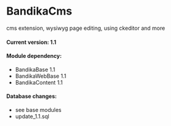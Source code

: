 # BandikaCms

cms extension, wysiwyg page editing, using ckeditor and more

#### Current version: 1.1

#### Module dependency: 
- BandikaBase 1.1
- BandikaWebBase 1.1
- BandikaContent 1.1

#### Database changes:
- see base modules
- update_1.1.sql
